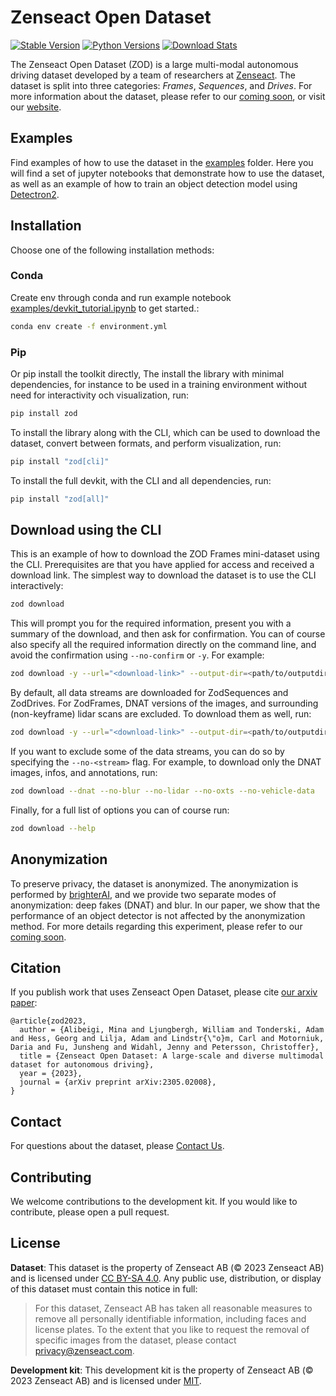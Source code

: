 # Zenseact Open Dataset

[![Stable Version](https://img.shields.io/pypi/v/zod?label=stable)](https://pypi.org/project/zod/#history)
[![Python Versions](https://img.shields.io/pypi/pyversions/zod)](https://pypi.org/project/zod/)
[![Download Stats](https://img.shields.io/pypi/dm/zod)](https://pypistats.org/packages/zod)

The Zenseact Open Dataset (ZOD) is a large multi-modal autonomous driving dataset developed by a team of researchers at [Zenseact](https://zenseact.com/). The dataset is split into three categories: *Frames*, *Sequences*, and *Drives*. For more information about the dataset, please refer to our [coming soon](), or visit our [website](https://zod.zenseact.com).

## Examples
Find examples of how to use the dataset in the [examples](examples/) folder. Here you will find a set of jupyter notebooks that demonstrate how to use the dataset, as well as an example of how to train an object detection model using [Detectron2](https://github.com/facebookresearch/detectron2).

## Installation

Choose one of the following installation methods:
### Conda
Create env through conda and run example notebook [examples/devkit_tutorial.ipynb](examples/devkit_tutorial.ipynb) to get started.:
```bash
conda env create -f environment.yml
```

### Pip
Or pip install the toolkit directly, The install the library with minimal dependencies, for instance to be used in a training environment without need for interactivity och visualization, run:
```bash
pip install zod
```

To install the library along with the CLI, which can be used to download the dataset, convert between formats, and perform visualization, run:
```bash
pip install "zod[cli]"
```

To install the full devkit, with the CLI and all dependencies, run:
```bash
pip install "zod[all]"
```

## Download using the CLI

This is an example of how to download the ZOD Frames mini-dataset using the CLI. Prerequisites are that you have applied for access and received a download link.
The simplest way to download the dataset is to use the CLI interactively:
```bash
zod download
```
This will prompt you for the required information, present you with a summary of the download, and then ask for confirmation. You can of course also specify all the required information directly on the command line, and avoid the confirmation using `--no-confirm` or `-y`. For example:
```bash
zod download -y --url="<download-link>" --output-dir=<path/to/outputdir> --subset=frames --version=mini
```
By default, all data streams are downloaded for ZodSequences and ZodDrives. For ZodFrames, DNAT versions of the images, and surrounding (non-keyframe) lidar scans are excluded. To download them as well, run:
```bash
zod download -y --url="<download-link>" --output-dir=<path/to/outputdir> --subset=frames --version=full --num-scans-before=-1 --num-scans-after=-1 --dnat
```
If you want to exclude some of the data streams, you can do so by specifying the `--no-<stream>` flag. For example, to download only the DNAT images, infos, and annotations, run:
```bash
zod download --dnat --no-blur --no-lidar --no-oxts --no-vehicle-data
```
Finally, for a full list of options you can of course run:
```bash
zod download --help
```

## Anonymization
To preserve privacy, the dataset is anonymized. The anonymization is performed by [brighterAI](https://brighter.ai/), and we provide two separate modes of anonymization: deep fakes (DNAT) and blur. In our paper, we show that the performance of an object detector is not affected by the anonymization method. For more details regarding this experiment, please refer to our [coming soon]().

## Citation
If you publish work that uses Zenseact Open Dataset, please cite [our arxiv paper](https://arxiv.org/abs/2305.02008):

```
@article{zod2023,
  author = {Alibeigi, Mina and Ljungbergh, William and Tonderski, Adam and Hess, Georg and Lilja, Adam and Lindstr{\"o}m, Carl and Motorniuk, Daria and Fu, Junsheng and Widahl, Jenny and Petersson, Christoffer},
  title = {Zenseact Open Dataset: A large-scale and diverse multimodal dataset for autonomous driving},
  year = {2023},
  journal = {arXiv preprint arXiv:2305.02008},
}
```

## Contact
For questions about the dataset, please [Contact Us](mailto:opendataset@zenseact.com).

## Contributing
We welcome contributions to the development kit. If you would like to contribute, please open a pull request.

## License
**Dataset**:
This dataset is the property of Zenseact AB (© 2023 Zenseact AB) and is licensed under [CC BY-SA 4.0](https://creativecommons.org/licenses/by-sa/4.0/). Any public use, distribution, or display of this dataset must contain this notice in full:

> For this dataset, Zenseact AB has taken all reasonable measures to remove all personally identifiable information, including faces and license plates. To the extent that you like to request the removal of specific images from the dataset, please contact [privacy@zenseact.com](mailto:privacy@zenseact.com).


**Development kit**:
This development kit is the property of Zenseact AB (© 2023 Zenseact AB) and is licensed under [MIT](https://opensource.org/licenses/MIT).
